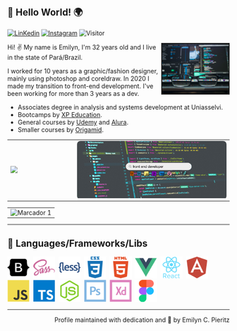 <div>
    <h2>👋 Hello World! 🌍</h2>

[![LinKedin]( https://img.shields.io/badge/LinkedIn-0077B5?style=for-the-badge&logo=linkedin&logoColor=white)](https://www.linkedin.com/in/ecpieritx/) [![Instagram](https://img.shields.io/badge/Instagram-E4405F?style=for-the-badge&logo=instagram&logoColor=white)](https://www.instagram.com/ecpieritz) ![Visitor](https://visitor-badge.laobi.icu/badge?page_id=LeticiaHBH.LeticiaHBH) 

<img align="right" src="https://github.com/ecpieritz/ecpieritz/blob/master/codes.jpg?raw=true" border="2" width="30%" height="auto" alt="glasses in front a computer" />

Hi! :v: My name is Emilyn, I'm 32 years old and I live in the state of Pará/Brazil.

I worked for 10 years as a graphic/fashion designer, mainly using photoshop and coreldraw. In 2020 I made my transition to front-end development. I've been working for more than 3 years as a dev.

- Associates degree in analysis and systems development at Uniasselvi.
- Bootcamps by <a href="https://www.xpeducacao.com.br/?gclid=CjwKCAiAnZCdBhBmEiwA8nDQxVz63Or03k20iFjOSeTz5GpAMnrUwKwmTR5wPw4C13QsmJmqcWOcIhoCEEsQAvD_BwE" target="_blank">XP Education</a>.
- General courses by <a href="https://www.udemy.com/" target="_blank">Udemy</a> and <a href="https://www.alura.com.br/" target="_blank">Alura</a>.
- Smaller courses by <a href="https://www.origamid.com/" target="_blank">Origamid</a>.
</div>

<div>
    <table style="border: 0;">
  <tr style="border: 0;">
    <td style="border: 0;" width="30%" >
      <a href="https://github.com/ecpieritz/github-readme-stats">
        <img src="https://github-readme-stats.vercel.app/api/top-langs/?username=ecpieritz&langs_count=8&theme=radical&layout=pie" width="260" >
      </a>
    </td>
    <td style="border: 0;" width="70%">
      <div style="border-radius: 8px; overflow: hidden;">
        <img src="https://github.com/ecpieritz/ecpieritz/blob/master/banner-front.jpg?raw=true" alt="front-end banner" width="100%" height="auto">
      </div>
    </td>
  </tr>
</table>
<table>
  <tr>
    <td style="border: 0;" width="100%">
      <img src="http://github-profile-summary-cards.vercel.app/api/cards/profile-details?username=ecpieritz&theme=2077" width="100%" height="300" alt="Marcador 1">
    </td>
  </tr>
</table>
</div>


---

## :minidisc: Languages/Frameworks/Libs 

<p align="left">
    <img src="https://raw.githubusercontent.com/devicons/devicon/master/icons/bootstrap/bootstrap-plain.svg" alt="bootstrap" width="50" height="50" />&nbsp;
    <img src="https://raw.githubusercontent.com/devicons/devicon/master/icons/sass/sass-original.svg" alt="sass" width="50" height="50" />&nbsp;
    <img src="https://raw.githubusercontent.com/devicons/devicon/master/icons/less/less-plain-wordmark.svg" alt="less" width="50" height="50" />&nbsp;
    <img src="https://raw.githubusercontent.com/devicons/devicon/master/icons/css3/css3-plain-wordmark.svg" alt="css3" width="50" height="50" />&nbsp;
    <img src="https://raw.githubusercontent.com/devicons/devicon/master/icons/html5/html5-plain-wordmark.svg" alt="html5" width="50" height="50" />&nbsp;
    <img src="https://raw.githubusercontent.com/devicons/devicon/master/icons/vuejs/vuejs-original.svg" alt="vue" width="50" height="50" />&nbsp;
    <img src="https://raw.githubusercontent.com/devicons/devicon/master/icons/react/react-original-wordmark.svg" alt="react" width="50" height="50" />&nbsp;
    <img src="https://raw.githubusercontent.com/devicons/devicon/master/icons/angularjs/angularjs-plain.svg" alt="angular" width="50" height="50" />&nbsp;
    <img src="https://raw.githubusercontent.com/devicons/devicon/master/icons/javascript/javascript-original.svg" alt="javascript" width="50" height="50" />&nbsp;
    <img src="https://raw.githubusercontent.com/devicons/devicon/master/icons/typescript/typescript-plain.svg" alt="typescript" width="50" height="50" />&nbsp;
    <img src="https://raw.githubusercontent.com/devicons/devicon/master/icons/nodejs/nodejs-original.svg" alt="nodejs" width="50" height="50" />&nbsp;
    <img src="https://raw.githubusercontent.com/devicons/devicon/master/icons/photoshop/photoshop-line.svg" alt="photoshop" width="50" height="50" />&nbsp;
    <img src="https://raw.githubusercontent.com/devicons/devicon/master/icons/xd/xd-line.svg" alt="xd" width="50" height="50" />&nbsp;
    <img src="https://github.com/devicons/devicon/blob/master/icons/figma/figma-original.svg" alt="figma" width="50" height="50" />
</p>

---
<p align = "right">Profile maintained with dedication and 💙 by Emilyn C. Pieritz</p>
